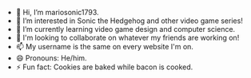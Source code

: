 - 👋 Hi, I’m mariosonic1793.
- 👀 I’m interested in Sonic the Hedgehog and other video game series!
- 🌱 I’m currently learning video game design and computer science.
- 💞️ I'm looking to collaborate on whatever my friends are working on!
- 📫 My username is the same on every website I'm on.
- 😄 Pronouns: He/him.
- ⚡ Fun fact: Cookies are baked while bacon is cooked.

<!---
mariosonic1793/mariosonic1793 is a ✨ special ✨ repository because its `README.md` (this file) appears on your GitHub profile.
You can click the Preview link to take a look at your changes.
--->
